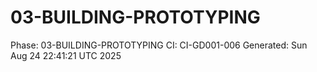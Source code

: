 # 03-BUILDING-PROTOTYPING
Phase: 03-BUILDING-PROTOTYPING
CI: CI-GD001-006
Generated: Sun Aug 24 22:41:21 UTC 2025
